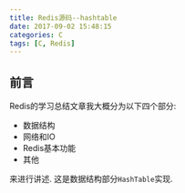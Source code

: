 ```yaml
---
title: Redis源码--hashtable
date: 2017-09-02 15:48:15
categories: C 
tags: [C, Redis]
---
```



## 前言

Redis的学习总结文章我大概分为以下四个部分:

- 数据结构
- 网络和IO
- Redis基本功能
- 其他

来进行讲述. 这是数据结构部分`HashTable`实现.
<!--more-->